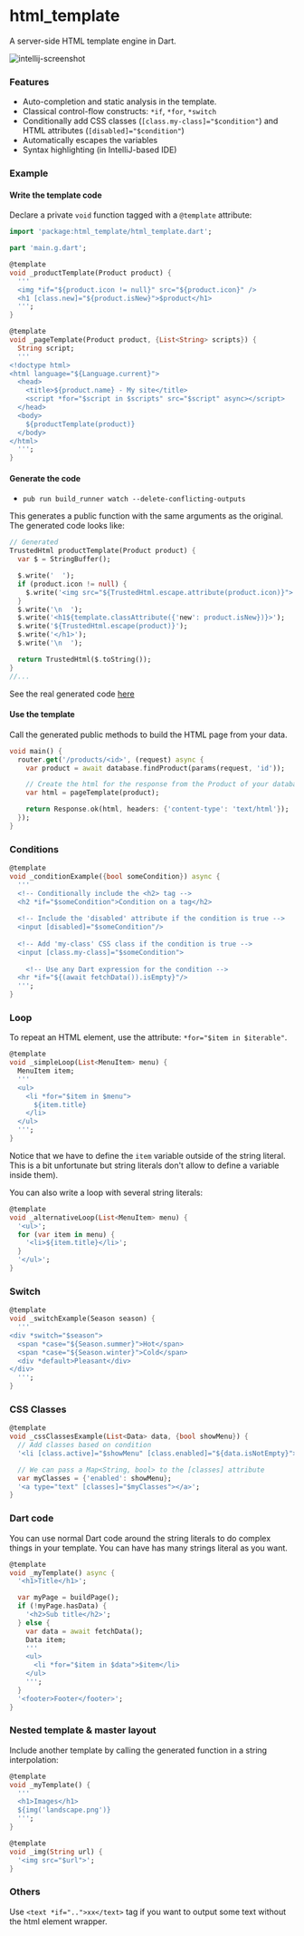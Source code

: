 # html_template

A server-side HTML template engine in Dart.

![intellij-screenshot](https://raw.githubusercontent.com/xvrh/html_template/master/doc/screenshot.png)

### Features

- Auto-completion and static analysis in the template.
- Classical control-flow constructs: `*if`, `*for`, `*switch`
- Conditionally add CSS classes (`[class.my-class]="$condition"`) and HTML attributes (`[disabled]="$condition"`)
- Automatically escapes the variables
- Syntax highlighting (in IntelliJ-based IDE)

### Example

#### Write the template code

Declare a private `void` function tagged with a `@template` attribute:

```dart
import 'package:html_template/html_template.dart';

part 'main.g.dart';

@template
void _productTemplate(Product product) {
  '''
  <img *if="${product.icon != null}" src="${product.icon}" />
  <h1 [class.new]="${product.isNew}">$product</h1>
  ''';
}

@template
void _pageTemplate(Product product, {List<String> scripts}) {
  String script;
  '''
<!doctype html>
<html language="${Language.current}">
  <head>
    <title>${product.name} - My site</title>
    <script *for="$script in $scripts" src="$script" async></script>
  </head>
  <body>
    ${productTemplate(product)}
  </body>
</html>
  ''';
}
```

#### Generate the code

- `pub run build_runner watch --delete-conflicting-outputs`

This generates a public function with the same arguments as the original. The generated code looks like:
```dart
// Generated
TrustedHtml productTemplate(Product product) {
  var $ = StringBuffer();

  $.write('  ');
  if (product.icon != null) {
    $.write('<img src="${TrustedHtml.escape.attribute(product.icon)}">');
  }
  $.write('\n  ');
  $.write('<h1${template.classAttribute({'new': product.isNew})}>');
  $.write('${TrustedHtml.escape(product)}');
  $.write('</h1>');
  $.write('\n  ');

  return TrustedHtml($.toString());
}
//...
```
See the real generated code [here](example/lib/main.g.dart)

#### Use the template

Call the generated public methods to build the HTML page from your data.
```dart
void main() {
  router.get('/products/<id>', (request) async {
    var product = await database.findProduct(params(request, 'id'));

    // Create the html for the response from the Product of your database
    var html = pageTemplate(product);

    return Response.ok(html, headers: {'content-type': 'text/html'});
  });
}
```

### Conditions
```dart
@template
void _conditionExample({bool someCondition}) async {
  '''  
  <!-- Conditionally include the <h2> tag -->
  <h2 *if="$someCondition">Condition on a tag</h2>
  
  <!-- Include the 'disabled' attribute if the condition is true -->
  <input [disabled]="$someCondition"/>
  
  <!-- Add 'my-class' CSS class if the condition is true -->
  <input [class.my-class]="$someCondition">
  
    <!-- Use any Dart expression for the condition -->
  <hr *if="${(await fetchData()).isEmpty}"/>
  ''';
}
```

### Loop
To repeat an HTML element, use the attribute: `*for="$item in $iterable"`.  

```dart
@template
void _simpleLoop(List<MenuItem> menu) {
  MenuItem item;
  '''
  <ul>
    <li *for="$item in $menu">
      ${item.title}
    </li>
  </ul>
  ''';
}
```

Notice that we have to define the `item` variable outside of the string literal.   
This is a bit unfortunate but string literals don't allow to define a variable inside them).

You can also write a loop with several string literals:
```dart
@template
void _alternativeLoop(List<MenuItem> menu) {
  '<ul>';
  for (var item in menu) {
    '<li>${item.title}</li>';
  }
  '</ul>';
}
```

### Switch
```dart
@template
void _switchExample(Season season) {
  '''
<div *switch="$season">
  <span *case="${Season.summer}">Hot</span>
  <span *case="${Season.winter}">Cold</span>
  <div *default>Pleasant</div>
</div>
  ''';
}
```

### CSS Classes
```dart
@template
void _cssClassesExample(List<Data> data, {bool showMenu}) {
  // Add classes based on condition
  '<li [class.active]="$showMenu" [class.enabled]="${data.isNotEmpty}">Actif</li>';

  // We can pass a Map<String, bool> to the [classes] attribute
  var myClasses = {'enabled': showMenu};
  '<a type="text" [classes]="$myClasses"></a>';
}
```

### Dart code
You can use normal Dart code around the string literals to do complex things in your template.
You can have has many strings literal as you want.

```dart
@template
void _myTemplate() async {
  '<h1>Title</h1>';

  var myPage = buildPage();
  if (!myPage.hasData) {
    '<h2>Sub title</h2>';
  } else {
    var data = await fetchData();
    Data item;
    '''
    <ul>
      <li *for="$item in $data">$item</li>
    </ul>
    ''';
  }
  '<footer>Footer</footer>';
}
```

### Nested template & master layout
Include another template by calling the generated function in a string interpolation:

```dart
@template
void _myTemplate() {
  '''
  <h1>Images</h1>
  ${img('landscape.png')}
  ''';
}

@template
void _img(String url) {
  '<img src="$url">';
}
```

### Others
Use `<text *if="..">xx</text>` tag if you want to output some text without the html element wrapper.
